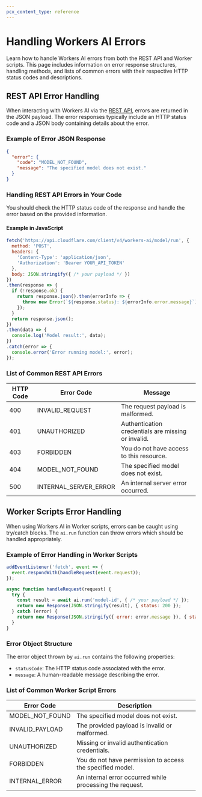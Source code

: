 ```yaml
---
pcx_content_type: reference
---
```


# Handling Workers AI Errors

Learn how to handle Workers AI errors from both the REST API and Worker scripts. This page includes information on error response structures, handling methods, and lists of common errors with their respective HTTP status codes and descriptions.

## REST API Error Handling

When interacting with Workers AI via the [REST API](/workers-ai/get-started/rest-api/), errors are returned in the JSON payload. The error responses typically include an HTTP status code and a JSON body containing details about the error.

### Example of Error JSON Response

```json
{
  "error": {
    "code": "MODEL_NOT_FOUND",
    "message": "The specified model does not exist."
  }
}
```

### Handling REST API Errors in Your Code

You should check the HTTP status code of the response and handle the error based on the provided information.

#### Example in JavaScript

```javascript
fetch('https://api.cloudflare.com/client/v4/workers-ai/model/run', {
  method: 'POST',
  headers: {
    'Content-Type': 'application/json',
    'Authorization': 'Bearer YOUR_API_TOKEN'
  },
  body: JSON.stringify({ /* your payload */ })
})
.then(response => {
  if (!response.ok) {
    return response.json().then(errorInfo => {
      throw new Error(`${response.status}: ${errorInfo.error.message}`);
    });
  }
  return response.json();
})
.then(data => {
  console.log('Model result:', data);
})
.catch(error => {
  console.error('Error running model:', error);
});
```

### List of Common REST API Errors

| HTTP Code | Error Code            | Message                                            |
|-----------|-----------------------|----------------------------------------------------|
| 400       | INVALID_REQUEST       | The request payload is malformed.                  |
| 401       | UNAUTHORIZED          | Authentication credentials are missing or invalid. |
| 403       | FORBIDDEN             | You do not have access to this resource.           |
| 404       | MODEL_NOT_FOUND       | The specified model does not exist.                |
| 500       | INTERNAL_SERVER_ERROR | An internal server error occurred.                 |

## Worker Scripts Error Handling

When using Workers AI in Worker scripts, errors can be caught using try/catch blocks. The `ai.run` function can throw errors which should be handled appropriately.

### Example of Error Handling in Worker Scripts

```javascript
addEventListener('fetch', event => {
  event.respondWith(handleRequest(event.request));
});

async function handleRequest(request) {
  try {
    const result = await ai.run('model-id', { /* your payload */ });
    return new Response(JSON.stringify(result), { status: 200 });
  } catch (error) {
    return new Response(JSON.stringify({ error: error.message }), { status: error.statusCode || 500 });
  }
}
```

### Error Object Structure

The error object thrown by `ai.run` contains the following properties:
- `statusCode`: The HTTP status code associated with the error.
- `message`: A human-readable message describing the error.

### List of Common Worker Script Errors

| Error Code         | Description                                              |
|--------------------|----------------------------------------------------------|
| MODEL_NOT_FOUND    | The specified model does not exist.                      |
| INVALID_PAYLOAD    | The provided payload is invalid or malformed.            |
| UNAUTHORIZED       | Missing or invalid authentication credentials.           |
| FORBIDDEN          | You do not have permission to access the specified model.|
| INTERNAL_ERROR     | An internal error occurred while processing the request. |